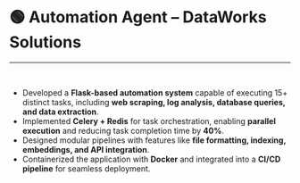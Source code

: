 # **🟢 Automation Agent – DataWorks Solutions**
---

<br>

* Developed a **Flask-based automation system** capable of executing 15+ distinct tasks, including **web scraping, log analysis, database queries, and data extraction**.
* Implemented **Celery + Redis** for task orchestration, enabling **parallel execution** and reducing task completion time by **40%**.
* Designed modular pipelines with features like **file formatting, indexing, embeddings, and API integration**.
* Containerized the application with **Docker** and integrated into a **CI/CD pipeline** for seamless deployment.
